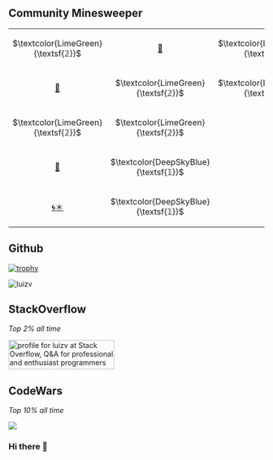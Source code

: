 ## Community Minesweeper
<div align="center">
  
<!-- BEGIN MINESWEEP BOARD -->
<table border="0"><tbody><tr><td align="center" width=60 height=60>

$\textcolor{LimeGreen}{\textsf{𝟚}}$

</td><td align="center" width=60 height=60><a href="https://minesweep-nine.vercel.app/flag/0/1?state=unset">🚩</a></td><td align="center" width=60 height=60>

$\textcolor{DeepSkyBlue}{\textsf{𝟙}}$

</td><td align="center" width=60 height=60> </td><td align="center" width=60 height=60> </td></tr><tr><td align="center" width=60 height=60><a href="https://minesweep-nine.vercel.app/flag/1/0?state=unset">🚩</a></td><td align="center" width=60 height=60>

$\textcolor{LimeGreen}{\textsf{𝟚}}$

</td><td align="center" width=60 height=60>

$\textcolor{DeepSkyBlue}{\textsf{𝟙}}$

</td><td align="center" width=60 height=60>

$\textcolor{DeepSkyBlue}{\textsf{𝟙}}$

</td><td align="center" width=60 height=60>

$\textcolor{DeepSkyBlue}{\textsf{𝟙}}$

</td></tr><tr><td align="center" width=60 height=60>

$\textcolor{LimeGreen}{\textsf{𝟚}}$

</td><td align="center" width=60 height=60>

$\textcolor{LimeGreen}{\textsf{𝟚}}$

</td><td align="center" width=60 height=60> </td><td align="center" width=60 height=60>

$\textcolor{DeepSkyBlue}{\textsf{𝟙}}$

</td><td align="center" width=60 height=60><a href="https://minesweep-nine.vercel.app/flag/2/4?state=unset">🚩</a></td></tr><tr><td align="center" width=60 height=60><a href="https://minesweep-nine.vercel.app/flag/3/0?state=unset">🚩</a></td><td align="center" width=60 height=60>

$\textcolor{DeepSkyBlue}{\textsf{𝟙}}$

</td><td align="center" width=60 height=60> </td><td align="center" width=60 height=60>

$\textcolor{DeepSkyBlue}{\textsf{𝟙}}$

</td><td align="center" width=60 height=60>

$\textcolor{DeepSkyBlue}{\textsf{𝟙}}$

</td></tr><tr><td align="center" width=60 height=60><a href="https://minesweep-nine.vercel.app/reveal/4/0">🌀</a><a href="https://minesweep-nine.vercel.app/flag/4/0?state=set">＊</a></td><td align="center" width=60 height=60>

$\textcolor{DeepSkyBlue}{\textsf{𝟙}}$

</td><td align="center" width=60 height=60> </td><td align="center" width=60 height=60> </td><td align="center" width=60 height=60> </td></tr></tbody></table>
<!-- END MINESWEEP BOARD -->

</div>

## Github
<!-- Only commenting out because it's cool, despite it didn't reflect my top languages and true stats becuz only consider public repos. 
[![Luiz's github stats](https://github-readme-stats.vercel.app/api?username=luizv&show_icons=true)](https://github.com/luizv)   [![Top Langs](https://github-readme-stats.vercel.app/api/top-langs/?username=luizv&layout=compact)](https://github.com/luizv)
 -->
[![trophy](https://github-profile-trophy.vercel.app/?username=luizv&rank=SECRET,SSS,SS,S,AAA,AA,A,B)](https://github.com/ryo-ma/github-profile-trophy)



<p><img align="center" src="https://github-readme-streak-stats.herokuapp.com/?user=luizv&" alt="luizv" /></p>

<!-- <p>&nbsp;<img align="center" src="https://github-readme-stats.vercel.app/api?username=luizv&show_icons=true&locale=en" alt="luizv" /></p> -->
<!-- ![Metrics](https://metrics.lecoq.io/luizv?template=classic&base.header=0&gists=1&lines=1&config.timezone=America%2FToronto) -->
<!-- https://myreadme.vercel.app/api/embed/luizv?panels=userstatistics,toprepositories,toplanguages,commitgraph -->

## StackOverflow
<i>Top 2% all time</i>

<a href="https://stackoverflow.com/users/6704959/luizv"><img src="https://stackoverflow.com/users/flair/6704959.png" width="208" height="58" alt="profile for luizv at Stack Overflow, Q&amp;A for professional and enthusiast programmers" title="profile for luizv at Stack Overflow, Q&amp;A for professional and enthusiast programmers"></a>

<!-- [![Luizv StackOverflow](https://stackoverflow-badge.herokuapp.com/api/StackOverflowBadge/6704959)](https://stackoverflow.com/users/6704959/luizv) -->

## CodeWars
<i>Top 10% all time</i>

<a href="https://www.codewars.com/users/luizv/stats"><img src="https://www.codewars.com/users/luizv/badges/large"></a>


### Hi there 👋

<!--
**luizv/luizv** is a ✨ _special_ ✨ repository because its `README.md` (this file) appears on your GitHub profile.

Here are some ideas to get you started:

- 🔭 I’m currently working on 
- 🌱 I’m currently learning ...
- 👯 I’m looking to collaborate on ...
- 🤔 I’m looking for help with ...
- 💬 Ask me about ...
- 📫 How to reach me: ...
- 😄 Pronouns: ...
- ⚡ Fun fact: ...
-->
